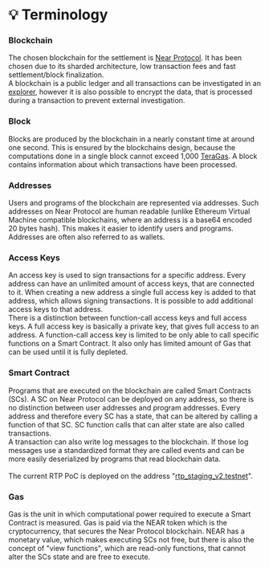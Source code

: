 # 💡 Terminology

### Blockchain

The chosen blockchain for the settlement is [Near Protocol](https://near.org). It has been chosen due to its sharded architecture, low transaction fees and fast settlement/block finalization.\
A blockchain is a public ledger and all transactions can be investigated in an [explorer](https://explorer.near.org/), however it is also possible to encrypt the data, that is processed during a transaction to prevent external investigation.

### Block

Blocks are produced by the blockchain in a nearly constant time at around one second. This is ensured by the blockchains design, because the computations done in a single block cannot exceed 1,000 [TeraGas](terminology.md#gas). A block contains information about which transactions have been processed.

### Addresses

Users and programs of the blockchain are represented via addresses. Such addresses on Near Protocol are human readable (unlike Ethereum Virtual Machine compatible blockchains, where an address is a base64 encoded 20 bytes hash). This makes it easier to identify users and programs. Addresses are often also referred to as wallets.

### Access Keys

An access key is used to sign transactions for a specific address. Every address can have an unlimited amount of access keys, that are connected to it. When creating a new address a single full access key is added to that address, which allows signing transactions. It is possible to add additional access keys to that address.\
There is a distinction between function-call access keys and full access keys. A full access key is basically a private key, that gives full access to an address. A function-call access key is limited to be only able to call specific functions on a Smart Contract. It also only has limited amount of Gas that can be used until it is fully depleted.

### Smart Contract

Programs that are executed on the blockchain are called Smart Contracts (SCs). A SC on Near Protocol can be deployed on any address, so there is no distinction between user addresses and program addresses. Every address and therefore every SC has a state, that can be altered by calling a function of that SC. SC function calls that can alter state are also called transactions.\
A transaction can also write log messages to the blockchain. If those log messages use a standardized format they are called events and can be more easily deserialized by programs that read blockchain data.\
\
The current RTP PoC is deployed on the address "[rtp\_staging\_v2.testnet](https://testnet.nearblocks.io/address/rtp\_staging\_v2.testnet)".

### Gas

Gas is the unit in which computational power required to execute a Smart Contract is measured. Gas is paid via the NEAR token which is the cryptocurrency, that secures the Near Protocol blockchain. NEAR has a monetary value, which makes executing SCs not free, but there is also the concept of "view functions", which are read-only functions, that cannot alter the SCs state and are free to execute.
